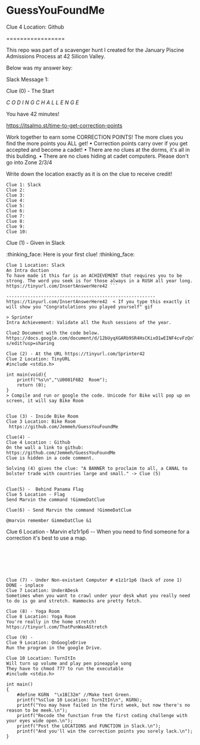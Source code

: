 # GuessYouFoundMe
Clue 4 Location: Github




=================

This repo was part of a scavenger hunt I created for the January Piscine Admissions Process at 42 Silicon Valley.

Below was my answer key:


Slack Message 1:

Clue (0) - The Start

*C O D I N G     C H A L L E N G E*

You have 42 minutes!

https://itsalmo.st/time-to-get-correction-points

Work together to earn some CORRECTION POINTS! The more clues you find the more points you ALL get!
• Correction points carry over if you get accepted and become a cadet!
• There are no clues at the dorms, it's all in this building.
• There are no clues hiding at cadet computers. Please don't go into Zone 2/3/4

Write down the location exactly as it is on the clue to receive credit!
```Locations:
Clue 1: Slack
Clue 2:
Clue 3:
Clue 4:
Clue 5:
Clue 6:
Clue 7:
Clue 8:
Clue 9:
Clue 10: 
```

















Clue (1) - Given in Slack

:thinking_face: Here is your first clue! :thinking_face:
```
Clue 1 Location: Slack
An Intra duction
To have made it this far is an ACHIEVEMENT that requires you to be strong. The word you seek is for those always in a RUSH all year long.
https://tinyurl.com/InsertAnswerHere42 ```

--------------------------------------------------------
https://tinyurl.com/InsertAnswerHere42  < If you type this exactly it will show you "Congratulations you played yourself" gif

> Sprinter
Intra Achievement: Validate all the Rush sessions of the year.

Clue2 Document with the code below.
https://docs.google.com/document/d/12bUyqXGARb9SR4HsCKixO1wEINF4cvFzQnT9nn1y2-s/edit?usp=sharing 

Clue (2) - At the URL https://tinyurl.com/Sprinter42 
Clue 2 Location: TinyURL
#include <stdio.h>

int main(void){
	printf("%s\n","\U0001F6B2  Room");
	return (0);
}
> Compile and run or google the code. Unicode for Bike will pop up on screen, it will say Bike Room


Clue (3) - Inside Bike Room
Clue 3 Location: Bike Room
 https://github.com/Jemmeh/GuessYouFoundMe

Clue(4) -
Clue 4 Location : Github
On the wall a link to github: https://github.com/Jemmeh/GuessYouFoundMe
Clue is hidden in a code comment.

Solving (4) gives the clue: "A BANNER to proclaim to all, a CANAL to bolster trade with countries large and small." -> Clue (5)


Clue(5) -  Behind Panama Flag 
Clue 5 Location - Flag
Send Marvin the command !GimmeDatClue

Clue(6) - Send Marvin the command !GimmeDatClue

@marvin remember GimmeDatClue &1
```
Clue 6 Location - Marvin
e1z1r1p6 -- When you need to find someone for a correction it's best to use a map.
```






Clue (7) - Under Non-existant Computer # e1z1r1p6 (back of zone 1)
DONE - inplace
Clue 7 Location: UnderADesk
Sometimes when you want to crawl under your desk what you really need to do is go and stretch. Hammocks are pretty fetch. 

Clue (8) - Yoga Room
Clue 8 Location: Yoga Room
You're really in the home stretch!
https://tinyurl.com/ThatPunWasAStretch 

Clue (9) - 
Clue 9 Location: OnGoogleDrive
Run the program in the google Drive.

Clue 10 Location: TurnItIn
Will turn up volume and play pen pineapple song
They have to chmod 777 to run the executable
#include <stdio.h>

int main()
{
	#define KGRN  "\x1B[32m" //Make text Green.
	printf("%sClue 10 Location: TurnItIn\n", KGRN);
	printf("You may have failed in the first week, but now there's no reason to be meek.\n");
	printf("Recode the function from the first coding challenge with your eyes wide open.\n");
	printf("Post the LOCATIONS and FUNCTION in Slack.\n");
	printf("And you'll win the correction points you sorely lack.\n");
}

